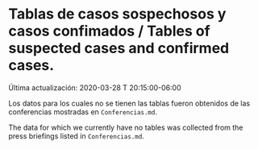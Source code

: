 # Tablas de casos sospechosos y casos confimados / Tables of suspected cases and confirmed cases.

Última actualización: 2020-03-28 T 20:15:00-06:00

Los datos para los cuales no se tienen las tablas fueron obtenidos de las conferencias mostradas en ```Conferencias.md```.

The data for which we currently have no tables was collected from the press briefings listed in ```Conferencias.md```.
